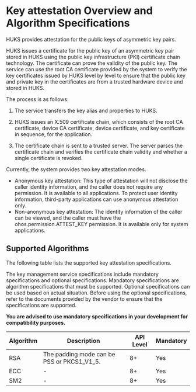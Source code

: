 # Key attestation Overview and Algorithm Specifications


HUKS provides attestation for the public keys of asymmetric key pairs.


HUKS issues a certificate for the public key of an asymmetric key pair stored in HUKS using the public key infrastructure (PKI) certificate chain technology. The certificate can prove the validity of the public key. The service can use the root CA certificate provided by the system to verify the key certificates issued by HUKS level by level to ensure that the public key and private key in the certificates are from a trusted hardware device and stored in HUKS.


The process is as follows:


1. The service transfers the key alias and properties to HUKS.

2. HUKS issues an X.509 certificate chain, which consists of the root CA certificate, device CA certificate, device certificate, and key certificate in sequence, for the application.

3. The certificate chain is sent to a trusted server. The server parses the certificate chain and verifies the certificate chain validity and whether a single certificate is revoked.

Currently, the system provides two key attestation modes.
- Anonymous key attestation: This type of attestation will not disclose the caller identity information, and the caller does not require any permission. It is available to all applications. To protect user identity information, third-party applications can use anonymous attestation only.
- Non-anonymous key attestation: The identity information of the caller can be viewed, and the caller must have the ohos.permission.ATTEST_KEY permission. It is available only for system applications.


## Supported Algorithms

The following table lists the supported key attestation specifications.

The key management service specifications include mandatory specifications and optional specifications. Mandatory specifications are algorithm specifications that must be supported. Optional specifications can be used based on actual situation. Before using the optional specifications, refer to the documents provided by the vendor to ensure that the specifications are supported.

**You are advised to use mandatory specifications in your development for compatibility purposes.**

| Algorithm| Description| API Level| Mandatory| 
| -------- | -------- | -------- | -------- |
| RSA | The padding mode can be PSS or PKCS1_V1_5.| 8+ | Yes| 
| ECC | - | 8+ | Yes| 
| SM2 | - | 8+ | Yes| 
